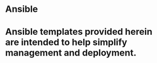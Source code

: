 # Ansible
# Ansible templates provided herein are intended to help simplify management and deployment.

